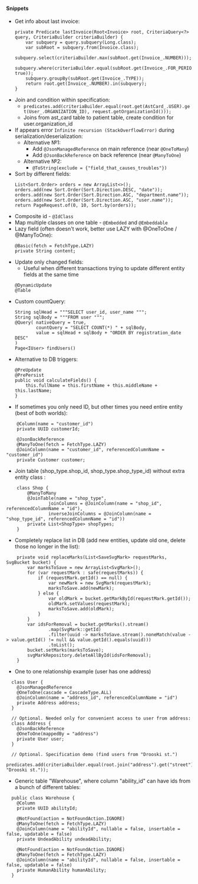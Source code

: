 #### Snippets
* Get info about last invoice:
    ```
    private Predicate lastInvoice(Root<Invoice> root, CriteriaQuery<?> query, CriteriaBuilder criteriaBuilder) {
        var subquery = query.subquery(Long.class);
        var subRoot = subquery.from(Invoice.class);
        subquery.select(criteriaBuilder.max(subRoot.get(Invoice_.NUMBER)));
        subquery.where(criteriaBuilder.equal(subRoot.get(Invoice_.FOR_PERIOD), true));
        subquery.groupBy(subRoot.get(Invoice_.TYPE));
        return root.get(Invoice_.NUMBER).in(subquery);
    }
    ```
* Join and condition within specification:
    * `predicates.add(criteriaBuilder.equal(root.get(AstCard_.USER).get(User_.ORGANIZATION_ID), request.getOrganizationId()));`
    * Joins from ast_card table to patient table, create condition for user.organization_id
* If appears error `Infinite recursion (StackOverflowError)` during serialization/deserialization:
    * Alternative №1:
      * Add `@JsonManagedReference` on main reference (near `@OneToMany`) 
      * Add `@JsonBackReference` on back reference (near `@ManyToOne`)
    * Alternative №2:
      * `@ToString(exclude = {"field_that_causes_troubles"})`
* Sort by different fields:
    ```
    List<Sort.Order> orders = new ArrayList<>();
    orders.add(new Sort.Order(Sort.Direction.DESC, "date"));
    orders.add(new Sort.Order(Sort.Direction.ASC, "department.name"));
    orders.add(new Sort.Order(Sort.Direction.ASC, "user.name"));
    return PageRequest.of(0, 10, Sort.by(orders));
    ```
* Composite id - `@IdClass`
* Map multiple classes on one table - `@Embedded` and `@Embeddable`
* Lazy field (often doesn't work, better use LAZY with @OneToOne / @ManyToOne):
    ```
    @Basic(fetch = FetchType.LAZY)
    private String content;
    ```
* Update only changed fields:
    * Useful when different transactions trying to update different entity fields at the same time
    ```
    @DynamicUpdate
    @Table
    ```
* Custom countQuery:
    ```
    String sqlHead = """SELECT user_id, user_name """;
    String sqlBody = """FROM user """;
    @Query( nativeQuery = true,
            countQuery = "SELECT COUNT(*) " + sqlBody,
            value = sqlHead + sqlBody + "ORDER BY registration_date DESC"
    )
    Page<IUser> findUsers()
    ```
* Alternative to DB triggers:
    ```
    @PreUpdate
    @PrePersist
    public void calculateFields() {
        this.fullName = this.firstName + this.middleName + this.lastName;
    }
    ```
* If sometimes you only need ID, but other times you need entire entity (best of both worlds):
```
    @Column(name = "customer_id")
    private UUID customerId;

    @JsonBackReference
    @ManyToOne(fetch = FetchType.LAZY)
    @JoinColumn(name = "customer_id", referencedColumnName = "customer_id")
    private Customer customer;
```
* Join table (shop_type.shop_id, shop_type.shop_type_id) without extra entity class :
```
    class Shop {
        @ManyToMany
        @JoinTable(name = "shop_type",
                joinColumns = @JoinColumn(name = "shop_id", referencedColumnName = "id"),
                inverseJoinColumns = @JoinColumn(name = "shop_type_id", referencedColumnName = "id"))
        private List<ShopType> shopTypes;
    }
```
* Completely replace list in DB (add new entities, update old one, delete those no longer in the list):
```
    private void replaceMarks(List<SaveSvgMark> requestMarks, SvgBucket bucket) {
        var marksToSave = new ArrayList<SvgMark>();
        for (var requestMark : safe(requestMarks)) {
            if (requestMark.getId() == null) {
                var newMark = new SvgMark(requestMark);
                marksToSave.add(newMark);
            } else {
                var oldMark = bucket.getMarkById(requestMark.getId());
                oldMark.setValues(requestMark);
                marksToSave.add(oldMark);
            }
        }
        var idsForRemoval = bucket.getMarks().stream()
                .map(SvgMark::getId)
                .filter(uuid -> marksToSave.stream().noneMatch(value -> value.getId() != null && value.getId().equals(uuid)))
                .toList();
        bucket.setMarks(marksToSave);
        svgMarkRepository.deleteAllById(idsForRemoval);
    }
```
* One to one relationship example (user has one address)
```
  class User {
    @JsonManagedReference
    @OneToOne(cascade = CascadeType.ALL)
    @JoinColumn(name = "address_id", referencedColumnName = "id")
    private Address address;
  }
  
  // Optional. Needed only for convenient access to user from address:
  class Address {
    @JsonBackReference
    @OneToOne(mappedBy = "address")
    private User user;
  }
  
  // Optional. Specification demo (find users from "Drooski st.")
  predicates.add(criteriaBuilder.equal(root.join("address").get("street"), "Drooski st."));
```
* Generic table "Warehouse", where column "ability_id" can have ids from a bunch of different tables:
```
  public class Warehouse {
    @Column
    private UUID abilityId;
    
    @NotFound(action = NotFoundAction.IGNORE)
    @ManyToOne(fetch = FetchType.LAZY)
    @JoinColumn(name = "abilityId", nullable = false, insertable = false, updatable = false)
    private UndeadAbility undeadAbility;

    @NotFound(action = NotFoundAction.IGNORE)
    @ManyToOne(fetch = FetchType.LAZY)
    @JoinColumn(name = "abilityId", nullable = false, insertable = false, updatable = false)
    private HumanAbility humanAbility;
  }
```